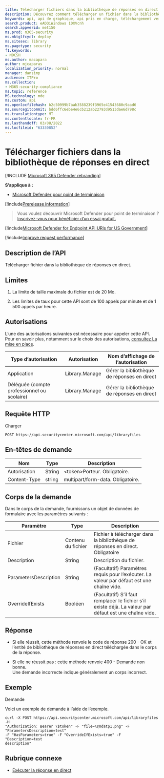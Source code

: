 ```yaml
---
title: Télécharger fichiers dans la bibliothèque de réponses en direct
description: Découvrez comment télécharger un fichier dans la bibliothèque de réponses en direct.
keywords: api, api de graphique, api pris en charge, téléchargement vers la bibliothèque
search.product: eADQiWindows 10XVcnh
search.appverid: met150
ms.prod: m365-security
ms.mktglfcycl: deploy
ms.sitesec: library
ms.pagetype: security
f1.keywords:
- NOCSH
ms.author: macapara
author: mjcaparas
localization_priority: normal
manager: dansimp
audience: ITPro
ms.collection:
- M365-security-compliance
ms.topic: reference
MS.technology: mde
ms.custom: api
ms.openlocfilehash: b2c50999b7aab3588239f3965e41543680c9aad6
ms.sourcegitcommit: bdd6ffc6ebe4e6cb212ab22793d9513dae6d798c
ms.translationtype: MT
ms.contentlocale: fr-FR
ms.lasthandoff: 03/08/2022
ms.locfileid: "63330852"
---
```

#  <a name="upload-files-to-the-live-response-library"></a>Télécharger fichiers dans la bibliothèque de réponses en direct  

[!INCLUDE [Microsoft 365 Defender rebranding](../../includes/microsoft-defender.md)]

**S’applique à :**
- [Microsoft Defender pour point de terminaison](https://go.microsoft.com/fwlink/p/?linkid=2146631)

[!include[Prerelease information](../../includes/prerelease.md)]

>Vous voulez découvrir Microsoft Defender pour point de terminaison ? [Inscrivez-vous pour bénéficier d’un essai gratuit.](https://www.microsoft.com/microsoft-365/windows/microsoft-defender-atp?ocid=docs-wdatp-exposedapis-abovefoldlink) 

[!include[Microsoft Defender for Endpoint API URIs for US Government](../../includes/microsoft-defender-api-usgov.md)]

[!include[Improve request performance](../../includes/improve-request-performance.md)]

## <a name="api-description"></a>Description de l’API

Télécharger fichier dans la bibliothèque de réponses en direct.

## <a name="limitations"></a>Limites

1.  La limite de taille maximale du fichier est de 20 Mo.

2.  Les limites de taux pour cette API sont de 100 appels par minute et de 1 500 appels par heure.

## <a name="permissions"></a>Autorisations

L’une des autorisations suivantes est nécessaire pour appeler cette API. Pour en savoir plus, notamment sur le choix des autorisations, [consultez La mise en place](apis-intro.md).


| Type d’autorisation                    | Autorisation     | Nom d’affichage de l’autorisation        |
|------------------------------------|----------------|--------------------------------|
| Application                        | Library.Manage | Gérer la bibliothèque de réponses en direct |
| Déléguée (compte professionnel ou scolaire) | Library.Manage | Gérer la bibliothèque de réponses en direct |

## <a name="http-request"></a>Requête HTTP

Charger

```HTTP
POST https://api.securitycenter.microsoft.com/api/libraryfiles
```

## <a name="request-headers"></a>En-têtes de demande

|  Nom   |    Type    |       Description                         |
|-----------------|--------|--------------------------------|
| Autorisation   | String | \<token>Porteur. Obligatoire.      |
| Content-Type    | string | multipart/form-data. Obligatoire. |

## <a name="request-body"></a>Corps de la demande

Dans le corps de la demande, fournissons un objet de données de formulaire avec les paramètres suivants :

| Paramètre         |     Type         |       Description                                        |
|-----------------------|--------------|------------------------------------------------------------|
| Fichier                  | Contenu du fichier | Fichier à télécharger dans la bibliothèque de réponses en direct. Obligatoire |
| Description           | String       | Description du fichier.                                  |
| ParametersDescription | String       | (Facultatif) Paramètres requis pour l’exécuter. La valeur par défaut est une chaîne vide.                |
| OverrideIfExists      | Booléen      | (Facultatif) S’il faut remplacer le fichier s’il existe déjà. La valeur par défaut est une chaîne vide.          |



## <a name="response"></a>Réponse

-   Si elle réussit, cette méthode renvoie le code de réponse 200 - OK et l’entité de bibliothèque de réponses en direct téléchargée dans le corps de la réponse.

-   Si elle ne réussit pas : cette méthode renvoie 400 - Demande non bonne.  
    Une demande incorrecte indique généralement un corps incorrect.

## <a name="example"></a>Exemple

Demande

Voici un exemple de demande à l’aide de l’exemple.

```CURL
curl -X POST https://api.securitycenter.microsoft.com/api/libraryfiles -H
"Authorization: Bearer \$token" -F "file=\@mdatp1.png" -F
"ParametersDescription=test"  
-F "HasParameters=true" -F "OverrideIfExists=true" -F "Description=test
description"
```

## <a name="related-topic"></a>Rubrique connexe

-  [Exécuter la réponse en direct](run-live-response.md) 